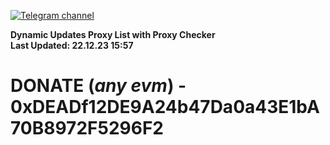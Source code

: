 [![Telegram channel](https://img.shields.io/endpoint?url=https://runkit.io/damiankrawczyk/telegram-badge/branches/master?url=https://t.me/n4z4v0d)](https://t.me/n4z4v0d) 

**Dynamic Updates Proxy List with Proxy Checker**  
**Last Updated: 22.12.23 15:57**

# DONATE (_any evm_) - 0xDEADf12DE9A24b47Da0a43E1bA70B8972F5296F2
